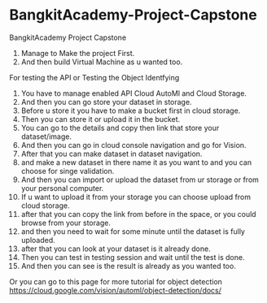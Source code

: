 # BangkitAcademy-Project-Capstone
BangkitAcademy Project Capstone

1. Manage to Make the project First.
2. And then build Virtual Machine as u wanted too.

For testing the API or Testing the Object Identfying
1. You have to manage enabled API Cloud AutoMl and Cloud Storage.
2. And then you can go store your dataset in storage.
3. Before u store it you have to make a bucket first in cloud storage.
4. Then you can store it or upload it in the bucket.
5. You can go to the details and copy then link that store your dataset/image.
6. And then you can go in cloud console navigation and go for Vision.
7. After that you can make dataset in dataset navigation.
8. and make a new dataset in there name it as you want to and you can choose for singe validation.
9. And then you can import or upload the dataset from ur storage or from your personal computer.
10. If u want to upload it from your storage you can choose upload from cloud storage.
11. after that you can copy the link from before in the space, or you could browse from your storage.
12. and then you need to wait for some minute until the dataset is fully uploaded.
13. after that you can look at your dataset is it already done.
14. Then you can test in testing session and wait until the test is done.
15. And then you can see is the result is already as you wanted too.

Or you can go to this page for more tutorial for object detection
https://cloud.google.com/vision/automl/object-detection/docs/
